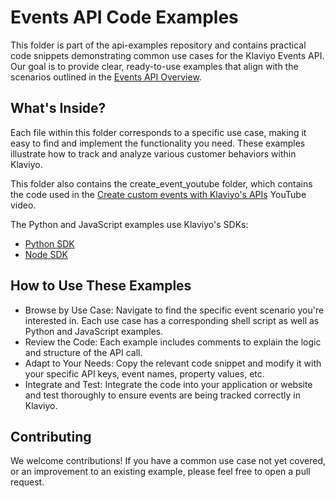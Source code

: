 # Events API Code Examples
This folder is part of the api-examples repository and contains practical code snippets demonstrating common use cases for the Klaviyo Events API. Our goal is to provide clear, ready-to-use examples that align with the scenarios outlined in the [Events API Overview](https://developers.klaviyo.com/en/reference/events_api_overview).

## What's Inside?
Each file within this folder corresponds to a specific use case, making it easy to find and implement the functionality you need. These examples illustrate how to track and analyze various customer behaviors within Klaviyo.

This folder also contains the create_event_youtube folder, which contains the code used in the [Create custom events with Klaviyo's APIs](https://www.youtube.com/watch?v=ksvZ5Kdvf8o&pp=0gcJCckAaK0XXGki) YouTube video.

The Python and JavaScript examples use Klaviyo's SDKs:
- [Python SDK](https://github.com/klaviyo/klaviyo-api-python)
- [Node SDK](https://github.com/klaviyo/klaviyo-api-node)

## How to Use These Examples
- Browse by Use Case: Navigate to find the specific event scenario you're interested in. Each use case has a corresponding shell script as well as Python and JavaScript examples.
- Review the Code: Each example includes comments to explain the logic and structure of the API call.
- Adapt to Your Needs: Copy the relevant code snippet and modify it with your specific API keys, event names, property values, etc.
- Integrate and Test: Integrate the code into your application or website and test thoroughly to ensure events are being tracked correctly in Klaviyo.

## Contributing
We welcome contributions! If you have a common use case not yet covered, or an improvement to an existing example, please feel free to open a pull request.
